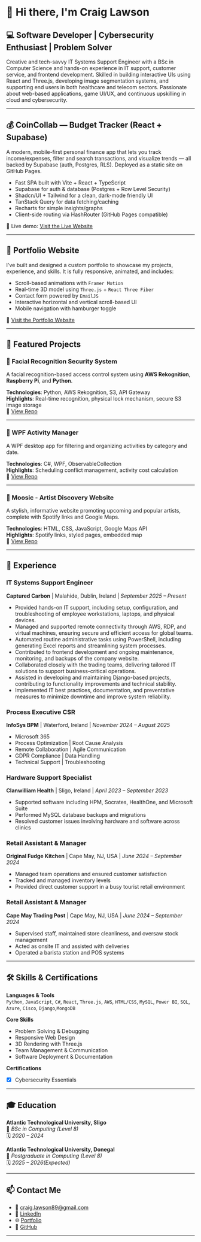 # 👋 Hi there, I'm Craig Lawson

## 💻 Software Developer | Cybersecurity Enthusiast | Problem Solver

Creative and tech-savvy IT Systems Support Engineer with a BSc in Computer Science and hands-on experience in IT support, customer service, and frontend development. Skilled in building interactive UIs using React and Three.js, developing image segmentation systems, and supporting end users in both healthcare and telecom sectors. Passionate about web-based applications, game UI/UX, and continuous upskilling in cloud and cybersecurity.

---

## 💰 CoinCollab — Budget Tracker (React + Supabase)

A modern, mobile-first personal finance app that lets you track income/expenses, filter and search transactions, and visualize trends — all backed by Supabase (auth, Postgres, RLS). Deployed as a static site on GitHub Pages.

- Fast SPA built with Vite + React + TypeScript
- Supabase for auth & database (Postgres + Row Level Security)
- Shadcn/UI + Tailwind for a clean, dark-mode friendly UI
- TanStack Query for data fetching/caching
- Recharts for simple insights/graphs
- Client-side routing via HashRouter (GitHub Pages compatible)

🔗 Live demo: [Visit the Live Website]((https://craiglawsonnn.github.io/coin-collab-hub/#/))

---

## 🚀 Portfolio Website

I've built and designed a custom portfolio to showcase my projects, experience, and skills. It is fully responsive, animated, and includes:

- Scroll-based animations with `Framer Motion`
- Real-time 3D model using `Three.js` + `React Three Fiber`
- Contact form powered by `EmailJS`
- Interactive horizontal and vertical scroll-based UI
- Mobile navigation with hamburger toggle

🔗 [Visit the Portfolio Website](https://craiglawsonnn.github.io/port/)

---

## 🧠 Featured Projects

### 🔐 Facial Recognition Security System
A facial recognition-based access control system using **AWS Rekognition**, **Raspberry Pi**, and **Python**.

**Technologies**: Python, AWS Rekognition, S3, API Gateway  
**Highlights**: Real-time recognition, physical lock mechanism, secure S3 image storage  
🔗 [View Repo](https://github.com/craiglawsonnn/PRJ300)

---

### 🧭 WPF Activity Manager
A WPF desktop app for filtering and organizing activities by category and date.

**Technologies**: C#, WPF, ObservableCollection  
**Highlights**: Scheduling conflict management, activity cost calculation  
🔗 [View Repo](https://github.com/craiglawsonnn/ca2)

---

### 🎵 Moosic - Artist Discovery Website
A stylish, informative website promoting upcoming and popular artists, complete with Spotify links and Google Maps.

**Technologies**: HTML, CSS, JavaScript, Google Maps API  
**Highlights**: Spotify links, styled pages, embedded map  
🔗 [View Repo](https://github.com/craiglawsonnn/Moosic)

---

## 💼 Experience

### **IT Systems Support Engineer**  
**Captured Carbon** | Malahide, Dublin, Ireland | *September 2025 – Present*  
- Provided hands-on IT support, including setup, configuration, and troubleshooting of employee workstations, laptops, and physical devices.
- Managed and supported remote connectivity through AWS, RDP, and virtual machines, ensuring secure and efficient access for global teams.
- Automated routine administrative tasks using PowerShell, including generating Excel reports and streamlining system processes.
- Contributed to frontend development and ongoing maintenance, monitoring, and backups of the company website.
- Collaborated closely with the trading teams, delivering tailored IT solutions to support business-critical operations.
- Assisted in developing and maintaining Django-based projects, contributing to functionality improvements and technical stability.
- Implemented IT best practices, documentation, and preventative measures to minimize downtime and improve system reliability.

### **Process Executive CSR**  
**InfoSys BPM** | Waterford, Ireland | *November 2024 – August 2025*  
- Microsoft 365 
- Process Optimization | Root Cause Analysis
- Remote Collaboration | Agile Communication
- GDPR Compliance | Data Handling
- Technical Support | Troubleshooting
  
### **Hardware Support Specialist**  
**Clanwilliam Health** | Sligo, Ireland | *April 2023 – September 2023*  
- Supported software including HPM, Socrates, HealthOne, and Microsoft Suite  
- Performed MySQL database backups and migrations  
- Resolved customer issues involving hardware and software across clinics

### **Retail Assistant & Manager**  
**Original Fudge Kitchen** | Cape May, NJ, USA  | *June 2024 – September 2024*
- Managed team operations and ensured customer satisfaction  
- Tracked and managed inventory levels  
- Provided direct customer support in a busy tourist retail environment

### **Retail Assistant & Manager**  
**Cape May Trading Post** | Cape May, NJ, USA | *June 2024 – September 2024* 
- Supervised staff, maintained store cleanliness, and oversaw stock management  
- Acted as onsite IT and assisted with deliveries  
- Operated a barista station and POS systems

---

## 🛠️ Skills & Certifications

**Languages & Tools**  
`Python`, `JavaScript`, `C#`, `React`, `Three.js`, `AWS`, `HTML/CSS`, `MySQL`, `Power BI`, `SQL`, `Azure`, `Cisco`, `Django`,`MongoDB`

**Core Skills**  
- Problem Solving & Debugging  
- Responsive Web Design  
- 3D Rendering with Three.js  
- Team Management & Communication  
- Software Deployment & Documentation  

**Certifications**  
- [x] Cybersecurity Essentials

---

## 🎓 Education

**Atlantic Technological University, Sligo**  
📍 *BSc in Computing (Level 8)*  
🗓️ *2020 – 2024*

**Atlantic Technological University, Donegal**  
📍 *Postgraduate in Computing (Level 8)*  
🗓️ *2025 – 2026(Expected)*

---

## 📫 Contact Me

- 📧 craig.lawson89@gmail.com  
- 💼 [LinkedIn](https://linkedin.com/in/craig-law-son)  
- 🌐 [Portfolio](https://craiglawsonnn.github.io/port)  
- 🐙 [GitHub](https://github.com/craiglawsonnn)

---

<!--
**craiglawsonnn/craiglawsonnn** is a ✨ _special_ ✨ repository because its `README.md` appears on your GitHub profile.
-->
